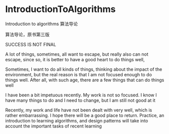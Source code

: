 # IntroductionToAlgorithms
Introduction to algorithms 算法导论 
 
 算法导论，原书第三版




SUCCESS IS NOT FINAL


A lot of things, sometimes, all want to escape, but really also can not escape, since so, it is better to have a good heart to do things well,

Sometimes, I want to do all kinds of things, thinking about the impact of the environment, but the real reason is that I am not focused enough to do things well. After all, with such age, there are a few things that can do things well

I have been a bit impetuous recently. My work is not so focused. I know I have many things to do and I need to change, but I am still not good at it

Recently, my work and life have not been dealt with very well, which is rather embarrassing. I hope there will be a good place to return.
Practice, an introduction to learning algorithms, and design patterns will take into account the important tasks of recent learning
